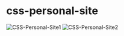# css-personal-site

![CSS-Personal-Site1](https://user-images.githubusercontent.com/62444732/114971631-5bcb1c80-9e42-11eb-981c-507945952f18.png)
![CSS-Personal-Site2](https://user-images.githubusercontent.com/62444732/114971633-5c63b300-9e42-11eb-8617-a474e81b7b85.png)
